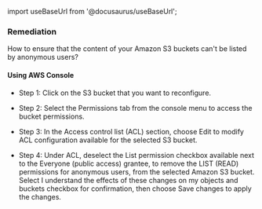 import useBaseUrl from '@docusaurus/useBaseUrl';

### Remediation
How to ensure that the content of your Amazon S3 buckets can't be listed by anonymous users?

#### Using AWS Console

- Step 1: Click on the S3 bucket that you want to reconfigure.

- Step 2: Select the Permissions tab from the console menu to access the bucket permissions.

- Step 3: In the Access control list (ACL) section, choose Edit to modify ACL configuration available for the selected S3 bucket.

- Step 4: Under ACL, deselect the List permission checkbox available next to the Everyone (public access) grantee, to remove the LIST (READ) permissions for anonymous users, from the selected Amazon S3 bucket. Select I understand the effects of these changes on my objects and buckets checkbox for confirmation, then choose Save changes to apply the changes.